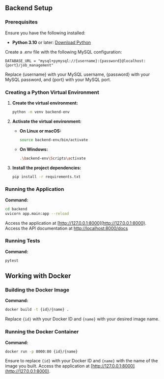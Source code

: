 ## Backend Setup

### Prerequisites
Ensure you have the following installed:
- **Python 3.10** or later: [Download Python](https://www.python.org/downloads/)

Create a .env file with the following MySQL configuration:
```
DATABASE_URL = "mysql+pymysql://{username}:{password}@localhost:{port}/job_management"
```
Replace {username} with your MySQL username, {password} with your MySQL password, and {port} with your MySQL port.


### Creating a Python Virtual Environment

1. **Create the virtual environment:**
   ```bash
   python -m venv backend-env
   ```

2. **Activate the virtual environment:**

   - **On Linux or macOS:**
     ```bash
     source backend-env/bin/activate
     ```
   - **On Windows:**
     ```bash
     .\backend-env\Scripts\activate
     ```

3. **Install the project dependencies:**
   ```bash
   pip install -r requirements.txt
   ```

### Running the Application

**Command:**
```bash
cd backend
uvicorn app.main:app --reload
```
Access the application at [http://127.0.0.1:8000](http://127.0.0.1:8000).
Access the API documentation at [http://localhost:8000/docs](http://localhost:8000/docs)

### Running Tests
**Command:**
```bash
pytest
```


## Working with Docker

### Building the Docker Image
**Command:**
```bash
docker build -t {id}/{name} .
```
Replace `{id}` with your Docker ID and `{name}` with your desired image name. 

### Running the Docker Container
**Command:**
```bash
docker run -p 8000:80 {id}/{name}
```
Ensure to replace `{id}` with your Docker ID and `{name}` with the name of the image you built.
Access the application at [http://127.0.0.1:8000](http://127.0.0.1:8000).